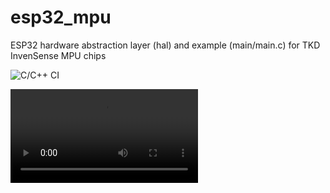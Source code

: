 # esp32_mpu
ESP32 hardware abstraction layer (hal) and example (main/main.c) for TKD InvenSense MPU chips

![C/C++ CI](https://github.com/sebastianPsm/esp32_mpu/workflows/C/C++%20CI/badge.svg)

![result](https://github.com/sebastianPsm/esp32_mpu/raw/master/video/demo.mp4)


